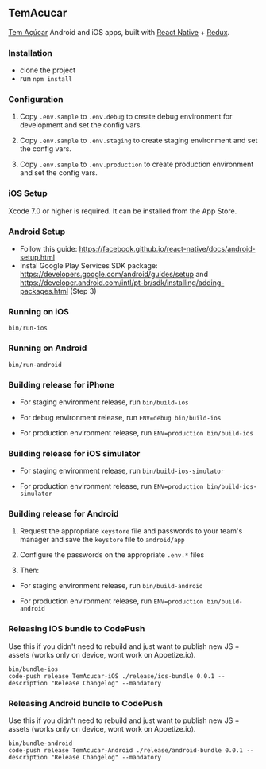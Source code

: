 ## TemAcucar

[Tem Açúcar](http://temacucar.com) Android and iOS apps, built with [React Native](https://facebook.github.io/react-native/) + [Redux](http://redux.js.org/).

### Installation

- clone the project
- run `npm install`

### Configuration

1. Copy `.env.sample` to `.env.debug` to create debug environment for development and set the config vars.

2. Copy `.env.sample` to `.env.staging` to create staging environment and set the config vars.

3. Copy `.env.sample` to `.env.production` to create production environment and set the config vars.

### iOS Setup

Xcode 7.0 or higher is required. It can be installed from the App Store.

### Android Setup

- Follow this guide: https://facebook.github.io/react-native/docs/android-setup.html
- Instal Google Play Services SDK package: https://developers.google.com/android/guides/setup and https://developer.android.com/intl/pt-br/sdk/installing/adding-packages.html (Step 3)

### Running on iOS

`bin/run-ios`

### Running on Android

`bin/run-android`

### Building release for iPhone

- For staging environment release, run `bin/build-ios`

- For debug environment release, run `ENV=debug bin/build-ios`

- For production environment release, run `ENV=production bin/build-ios`

### Building release for iOS simulator

- For staging environment release, run `bin/build-ios-simulator`

- For production environment release, run `ENV=production bin/build-ios-simulator`

### Building release for Android

1. Request the appropriate `keystore` file and passwords to your team's manager and save the `keystore` file to `android/app`

2. Configure the passwords on the appropriate `.env.*` files

3. Then:

  - For staging environment release, run `bin/build-android`

  - For production environment release, run `ENV=production bin/build-android`

### Releasing iOS bundle to CodePush

Use this if you didn't need to rebuild and just want to publish new JS + assets (works only on device, wont work on Appetize.io).

```
bin/bundle-ios
code-push release TemAcucar-iOS ./release/ios-bundle 0.0.1 --description "Release Changelog" --mandatory
```

### Releasing Android bundle to CodePush

Use this if you didn't need to rebuild and just want to publish new JS + assets (works only on device, wont work on Appetize.io).

```
bin/bundle-android
code-push release TemAcucar-Android ./release/android-bundle 0.0.1 --description "Release Changelog" --mandatory
```

